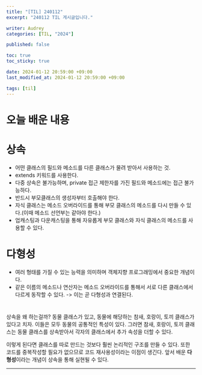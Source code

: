 ```yaml
---
title: "[TIL] 240112"
excerpt: "240112 TIL 게시글입니다."

writer: Audrey
categories: [TIL, "2024"]

published: false

toc: true
toc_sticky: true

date: 2024-01-12 20:59:00 +09:00
last_modified_at: 2024-01-12 20:59:00 +09:00

tags: [til]
---
```


# 오늘 배운 내용

# 상속
- 어떤 클래스의 필드와 메소드를 다른 클래스가 물려 받아서 사용하는 것.
- extends 키워드를 사용한다.
- 다중 상속은 불가능하며, private 접근 제한자를 가진 필드와 메소드에는 접근 불가능하다.
- 반드시 부모클래스의 생성자부터 호출해야 한다.
- 자식 클래스는 메소드 오버라이드를 통해 부모 클래스의 메소드를 다시 만들 수 있다.(이때 메소드 선언부는 같아야 한다.)
- 업캐스팅과 다운캐스팅을 통해 자유롭게 부모 클래스와 자식 클래스의 메소드를 사용할 수 있다.

# 다형성
- 여러 형태를 가질 수 있는 능력을 의미하며 객체지향 프로그래밍에서 중요한 개념이다.
- 같은 이름의 메소드나 연산자는 메소드 오버라이드를 통해서 서로 다른 클래스에서 다르게 동작할 수 있다. -> 이는 곧 다형성과 연결된다.

# 
상속을 왜 하는걸까? 동물 클래스가 있고, 동물에 해당하는 참새, 호랑이, 토끼 클래스가 있다고 치자. 이들은 모두 동물의 공통적인 특성이 있다. 그러면 참새, 호랑이, 토끼 클래스는 동물 클래스를 상속받아서 각자의 클래스에서 추가 속성을 더할 수 있다.  

이렇게 된다면 클래스를 따로 만드는 것보다 훨씬 논리적인 구조를 만들 수 있다. 또한 코드를 중복작성할 필요가 없으므로 코드 재사용성이라는 이점이 생긴다. 앞서 배운 **다형성**이라는 개념이 상속을 통해 실현될 수 있다.

---

<div class="giscus"></div>
<script src="https://giscus.app/client.js"
        data-repo="Audrey-1120/Audrey-1120.github.io"
        data-repo-id="R_kgDOK_Zbjw"
        data-category="General"
        data-category-id="DIC_kwDOK_Zbj84CcHu1"
        data-mapping="pathname"
        data-strict="0"
        data-reactions-enabled="1"
        data-emit-metadata="0"
        data-input-position="bottom"
        data-theme="noborder_gray"
        data-lang="ko"
        crossorigin="anonymous"
        async>
</script>